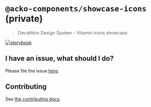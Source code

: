 # `@acko-components/showcase-icons` (private)

> Decathlon Design System - Vitamin icons showcase

<a href="https://decathlon.github.io/vitamin-web/@acko-components/showcase-icons"><img src="https://img.shields.io/badge/storybook-icons-295573?style=flat&logo=storybook" alt="storybook" /></a>

## I have an issue, what should I do?

Please file the issue [here](https://github.com/Decathlon/vitamin-web/issues/new).

## Contributing

See [the contributing docs](https://github.com/Decathlon/vitamin-web/blob/main/CONTRIBUTING.md).
